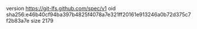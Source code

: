 version https://git-lfs.github.com/spec/v1
oid sha256:e46b40cf94ba397b4825f4078a7e321ff20161e913246a0b72d375c7f2b83a7e
size 2179

